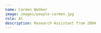 ```yaml
---
name: Carmen Webber
image: images/people-carmen.jpg
role: Al
description: Research Assistant from 2004
---
```

